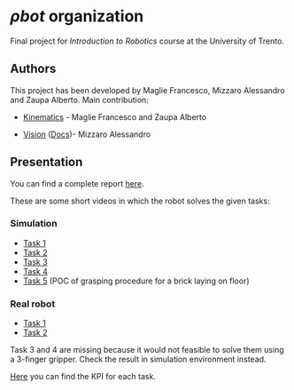 # $\rho bot$ organization

Final project for *Introduction to Robotics* course at the University of Trento.

## Authors

This project has been developed by Maglie Francesco, Mizzaro Alessandro and Zaupa Alberto. Main contribution:

* [Kinematics](https://github.com/Rho-Bot/kinematics) - Maglie Francesco and Zaupa Alberto

* [Vision](https://github.com/Rho-Bot/vision) ([Docs](https://pijoint.github.io/vision/))- Mizzaro Alessandro


## Presentation

You can find a complete report [here](https://github.com/Rho-Bot/.github/blob/c0e70e51a7e3f90850194614737159c48bb8a814/rhobot.pdf).

These are some short videos in which the robot solves the given tasks:

### Simulation
* [Task 1](https://drive.google.com/file/d/1BKMaLieDkFhBrMUxvjK_bg5v-2zFo2ZF/view?usp=share_link)
* [Task 2](https://drive.google.com/file/d/1RrEHv9akR9OolWPKvbE4TiQttDtTM57G/view?usp=share_link)
* [Task 3](https://drive.google.com/file/d/1s64pNp34YsSR2CwPcz2veU0Sb_Z6Ckns/view?usp=share_link)
* [Task 4](https://drive.google.com/file/d/1gpKge2LIdExGc6Swioz9uP0tfu7UE5Bw/view?usp=share_link)
* [Task 5](https://drive.google.com/file/d/1UQSwOpaFhHF34eEMkitc1ASfcidDRYM-/view?usp=share_link) (POC of grasping procedure for a brick laying on floor)

### Real robot
* [Task 1](https://drive.google.com/file/d/1uZKQXF_KxcS3AWXWhE-YrTMOozLiCPXo/view?usp=share_link)
* [Task 2](https://drive.google.com/file/d/1IoJz0R3Ig_rrL4yjNJOV19S_F5vdsmTX/view?usp=share_link)

Task 3 and 4 are missing because it would not feasible to solve them using a 3-finger gripper. Check the result in simulation environment instead.

[Here](https://github.com/Rho-Bot/.github/blob/main/kpi.md) you can find the KPI for each task.
